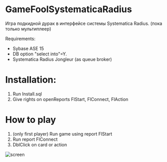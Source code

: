 # GameFoolSystematicaRadius
Игра подкидной дурак в интерфейсе системы Systematica Radius.
(пока только мультиплеер)

Requirements:
- Sybase ASE 15
- DB option "select into"=Y.
- Systematica Radius Jongleur (as queue broker)

# Installation:
1) Run Install.sql
2) Give rights on openReports FlStart, FlConnect, FlAction

# How to play
1) (only first player) Run game using report FlStart
2) Run report FlConnect
3) DblClick on card or action

![screen](https://github.com/r-b-s/FoolOnSystematicaRadius/raw/master/fool.PNG)
